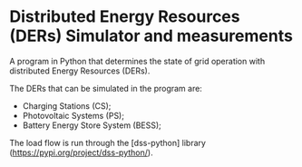 # Distributed Energy Resources (DERs) Simulator and measurements

A program in Python that determines the state of grid operation with distributed Energy Resources (DERs).

The DERs that can be simulated in the program are:

- Charging Stations (CS);
- Photovoltaic Systems (PS);
- Battery Energy Store System (BESS);

The load flow is run through the [dss-python] library (https://pypi.org/project/dss-python/).
